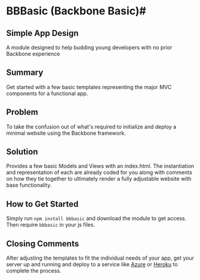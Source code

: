 # BBBasic (Backbone Basic)#
 
## Simple App Design ##
A module designed to help budding young developers with no prior Backbone experience

## Summary ##
Get started with a few basic templates representing the major MVC components for a functional app.

## Problem ##
To take the confusion out of what's required to initialize and deploy a minimal website using the Backbone framework.

## Solution ##
Provides a few basic Models and Views with an index.html. The instantiation and representation of each are already coded for you along with comments on how they tie together to ultimately render a fully adjustable website with base functionality.

## How to Get Started ##
Simply run `npm install bbbasic` and download the module to get access. 
Then require `bbbasic` in your js files.

## Closing Comments ##
After adjusting the templates to fit the individual needs of your app, get your server up and running and deploy to a service like [Azure](https://azure.microsoft.com/en-us/get-started/) or [Heroku](https://devcenter.heroku.com/start) to complete the process.

